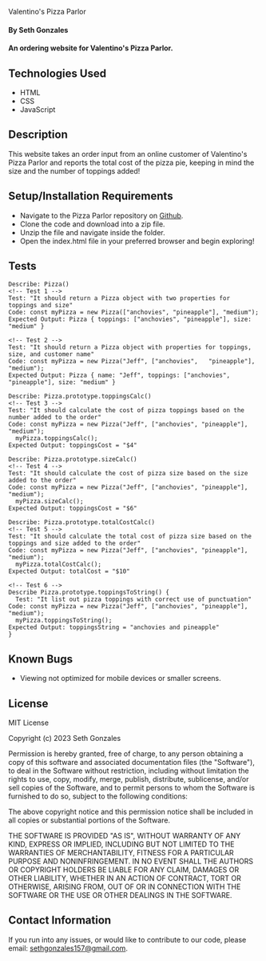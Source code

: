 Valentino's Pizza Parlor
#### By Seth Gonzales

#### An ordering website for Valentino's Pizza Parlor.

## Technologies Used

* HTML
* CSS
* JavaScript

## Description

This website takes an order input from an online customer of Valentino's Pizza Parlor and reports the total cost of the pizza pie, keeping in mind the size and the number of toppings added!

## Setup/Installation Requirements

* Navigate to the Pizza Parlor repository on [Github](https://github.com/sethgonzales/Pizza-Parlor).
* Clone the code and download into a zip file. 
* Unzip the file and navigate inside the folder.  
* Open the index.html file in your preferred browser and begin exploring! 

## Tests

```
Describe: Pizza()
<!-- Test 1 -->
Test: "It should return a Pizza object with two properties for toppings and size"
Code: const myPizza = new Pizza(["anchovies", "pineapple"], "medium");
Expected Output: Pizza { toppings: ["anchovies", "pineapple"], size: "medium" }

<!-- Test 2 -->
Test: "It should return a Pizza object with properties for toppings, size, and customer name"
Code: const myPizza = new Pizza("Jeff", ["anchovies",   "pineapple"], "medium");
Expected Output: Pizza { name: "Jeff", toppings: ["anchovies", "pineapple"], size: "medium" }

Describe: Pizza.prototype.toppingsCalc()
<!-- Test 3 -->
Test: "It should calculate the cost of pizza toppings based on the number added to the order"
Code: const myPizza = new Pizza("Jeff", ["anchovies", "pineapple"], "medium");
  myPizza.toppingsCalc();
Expected Output: toppingsCost = "$4"

Describe: Pizza.prototype.sizeCalc()
<!-- Test 4 -->
Test: "It should calculate the cost of pizza size based on the size added to the order"
Code: const myPizza = new Pizza("Jeff", ["anchovies", "pineapple"], "medium");
  myPizza.sizeCalc();
Expected Output: toppingsCost = "$6"

Describe: Pizza.prototype.totalCostCalc()
<!-- Test 5 -->
Test: "It should calculate the total cost of pizza size based on the toppings and size added to the order"
Code: const myPizza = new Pizza("Jeff", ["anchovies", "pineapple"], "medium");
  myPizza.totalCostCalc();
Expected Output: totalCost = "$10"

<!-- Test 6 -->
Describe Pizza.prototype.toppingsToString() {
  Test: "It list out pizza toppings with correct use of punctuation"
Code: const myPizza = new Pizza("Jeff", ["anchovies", "pineapple"], "medium");
  myPizza.toppingsToString();
Expected Output: toppingsString = "anchovies and pineapple"
}
```

## Known Bugs

* Viewing not optimized for mobile devices or smaller screens.

## License

MIT License

Copyright (c) 2023 Seth Gonzales

Permission is hereby granted, free of charge, to any person obtaining a copy
of this software and associated documentation files (the "Software"), to deal
in the Software without restriction, including without limitation the rights
to use, copy, modify, merge, publish, distribute, sublicense, and/or sell
copies of the Software, and to permit persons to whom the Software is
furnished to do so, subject to the following conditions:

The above copyright notice and this permission notice shall be included in all
copies or substantial portions of the Software.

THE SOFTWARE IS PROVIDED "AS IS", WITHOUT WARRANTY OF ANY KIND, EXPRESS OR
IMPLIED, INCLUDING BUT NOT LIMITED TO THE WARRANTIES OF MERCHANTABILITY,
FITNESS FOR A PARTICULAR PURPOSE AND NONINFRINGEMENT. IN NO EVENT SHALL THE
AUTHORS OR COPYRIGHT HOLDERS BE LIABLE FOR ANY CLAIM, DAMAGES OR OTHER
LIABILITY, WHETHER IN AN ACTION OF CONTRACT, TORT OR OTHERWISE, ARISING FROM,
OUT OF OR IN CONNECTION WITH THE SOFTWARE OR THE USE OR OTHER DEALINGS IN THE
SOFTWARE.

## Contact Information

If you run into any issues, or would like to contribute to our code, please email: sethgonzales157@gmail.com.